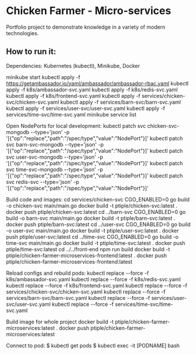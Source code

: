 # Chicken Farmer - Micro-services
Portfolio project to demonstrate knowledge in a variety of modern technologies.

## How to run it:
Dependencies: Kubernetes (kubectl), Minikube, Docker

minikube start
kubectl apply -f https://getambassador.io/yaml/ambassador/ambassador-rbac.yaml
kubectl apply -f k8s/ambassador-svc.yaml
kubectl apply -f k8s/redis-svc.yaml
kubectl apply -f k8s/frontend-svc.yaml
kubectl apply -f services/chicken-svc/chicken-svc.yaml
kubectl apply -f services/barn-svc/barn-svc.yaml
kubectl apply -f services/user-svc/user-svc.yaml
kubectl apply -f services/time-svc/time-svc.yaml
minikube service list

Open NodePorts for local development:
kubectl patch svc chicken-svc-mongodb --type='json' -p '[{"op":"replace","path":"/spec/type","value":"NodePort"}]'
kubectl patch svc barn-svc-mongodb --type='json' -p '[{"op":"replace","path":"/spec/type","value":"NodePort"}]'
kubectl patch svc user-svc-mongodb --type='json' -p '[{"op":"replace","path":"/spec/type","value":"NodePort"}]'
kubectl patch svc time-svc-mongodb --type='json' -p '[{"op":"replace","path":"/spec/type","value":"NodePort"}]'
kubectl patch svc redis-svc --type='json' -p '[{"op":"replace","path":"/spec/type","value":"NodePort"}]'

Build code and images:
cd services/chicken-svc
CGO_ENABLED=0 go build -o chicken-svc main/main.go
docker build -t ptiple/chicken-svc:latest .
docker push ptiple/chicken-svc:latest
cd ../barn-svc
CGO_ENABLED=0 go build -o barn-svc main/main.go
docker build -t ptiple/barn-svc:latest .
docker push ptiple/barn-svc:latest
cd ../user-svc
CGO_ENABLED=0 go build -o user-svc main/main.go
docker build -t ptiple/user-svc:latest .
docker push ptiple/user-svc:latest
cd ../time-svc
CGO_ENABLED=0 go build -o time-svc main/main.go
docker build -t ptiple/time-svc:latest .
docker push ptiple/time-svc:latest
cd ../../front-end
npm run build
docker build -t ptiple/chicken-farmer-microservices-frontend:latest .
docker push ptiple/chicken-farmer-microservices-frontend:latest

Reload configs and rebuild pods:
kubectl replace --force -f k8s/ambassador-svc.yaml
kubectl replace --force -f k8s/redis-svc.yaml
kubectl replace --force -f k8s/frontend-svc.yaml
kubectl replace --force -f services/chicken-svc/chicken-svc.yaml
kubectl replace --force -f services/barn-svc/barn-svc.yaml
kubectl replace --force -f services/user-svc/user-svc.yaml
kubectl replace --force -f services/time-svc/time-svc.yaml

Build image for whole project
docker build -t ptiple/chicken-farmer-microservices:latest .
docker push ptiple/chicken-farmer-microservices:latest

Connect to pod:
$ kubectl get pods
$ kubectl exec -it [PODNAME] bash